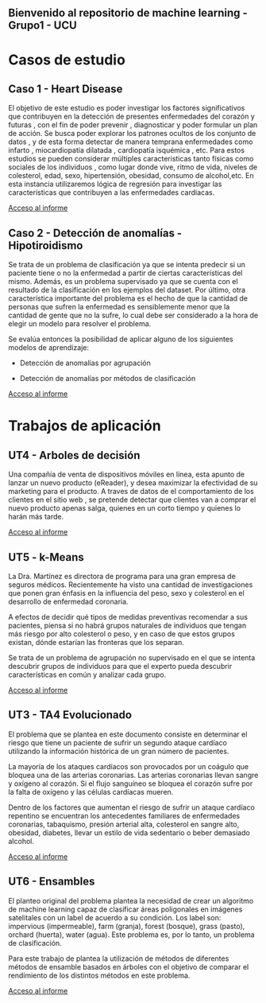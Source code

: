 ## Bienvenido al repositorio de machine learning - Grupo1 - UCU

# Casos de estudio

## Caso 1 - Heart Disease

  El objetivo de este estudio es poder investigar los factores significativos que contribuyen en la detección de presentes enfermedades del corazón y futuras , con el fin de poder prevenir , diagnosticar y poder formular un plan de acción. Se busca poder explorar los patrones ocultos de los conjunto de datos , y de esta forma detectar de manera temprana enfermedades como infarto , miocardiopatía dilatada , cardiopatía isquémica , etc. Para estos estudios se pueden considerar múltiples caracteristicas tanto físicas como sociales de los individuos , como lugar donde vive, ritmo de vida, niveles de colesterol, edad, sexo, hipertensión, obesidad, consumo de alcohol,etc. En esta instancia utilizaremos lógica de regresión para investigar las características que contribuyen a las enfermedades cardiacas.

[Acceso al informe](HeartDesease/HeartDesease.md)

## Caso 2 - Detección de anomalías - Hipotiroidismo

  Se trata de un problema de clasificación ya que se intenta predecir si un paciente tiene o no la enfermedad a partir de ciertas características del mismo. Además, es un problema supervisado ya que se cuenta con el resultado de la clasificación en los ejemplos del dataset. Por último, otra característica importante del problema es el hecho de que la cantidad de personas que sufren la enfermedad es sensiblemente menor que la cantidad de gente que no la sufre, lo cual debe ser considerado a la hora de elegir un modelo para resolver el problema.

Se evalúa entonces la posibilidad de aplicar alguno de los siguientes modelos de aprendizaje:

  - Detección de anomalías por agrupación

  - Detección de anomalías por métodos de clasificación

[Acceso al informe](Hipotiroidismo/Hipotiroidismo.md)


# Trabajos de aplicación

## UT4 - Arboles de decisión 

  Una compañía de venta de dispositivos móviles en línea, esta apunto de lanzar un nuevo producto (eReader), y desea maximizar la efectividad de su marketing para el producto. A traves de datos de el comportamiento de los clientes en el sitio web , se pretende detectar que clientes van a comprar el nuevo producto apenas salga, quienes en un corto tiempo y quienes lo harán más tarde.

[Acceso al informe](UT4_Arboles_Decision/eReader.md)

## UT5 - k-Means

  La Dra. Martínez es directora de programa para una gran empresa de seguros médicos. Recientemente ha visto una cantidad de investigaciones que ponen gran énfasis en la influencia del peso, sexo y colesterol en el desarrollo de enfermedad coronaria.

A efectos de decidir qué tipos de medidas preventivas recomendar a sus pacientes, piensa si no habrá grupos naturales de individuos que tengan más riesgo por alto colesterol o peso, y en caso de que estos grupos existan, dónde estarían las fronteras que los separan.

Se trata de un problema de agrupación no supervisado en el que se intenta descubrir grupos de individuos para que el experto pueda descubrir características en común y analizar cada grupo.

[Acceso al informe](UT5-kMeans/k-Means.md)

## UT3 - TA4 Evolucionado

  El problema que se plantea en este documento consiste en determinar el riesgo que tiene un paciente de sufrir un segundo ataque cardíaco utilizando la información histórica de un gran número de pacientes.

La mayoría de los ataques cardíacos son provocados por un coágulo que bloquea una de las arterias coronarias. Las arterias coronarias llevan sangre y oxígeno al corazón. Si el flujo sanguíneo se bloquea el corazón sufre por la falta de oxígeno y las células cardíacas mueren.

Dentro de los factores que aumentan el riesgo de sufrir un ataque cardíaco repentino se encuentran los antecedentes familiares de enfermedades coronarias, tabaquismo, presión arterial alta, colesterol en sangre alto, obesidad, diabetes, llevar un estilo de vida sedentario o beber demasiado alcohol.

[Acceso al informe](UT3-TA4/UT3-TA4.md)

## UT6 - Ensambles

  El planteo original del problema plantea la necesidad de crear un algoritmo de machine learning capaz de clasificar áreas poligonales en imágenes satelitales con un label de acuerdo a su condición. Los label son: impervious (impermeable), farm (granja), forest (bosque), grass (pasto), orchard (huerta), water (agua). Este problema es, por lo tanto, un problema de clasificación.

Para este trabajo de plantea la utilización de métodos de diferentes métodos de ensamble basados en árboles con el objetivo de comparar el rendimiento de los distintos métodos en este problema.

[Acceso al informe](UT6_Ensambles/ensamble.md)
